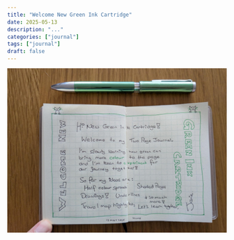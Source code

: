 ```yaml
---
title: "Welcome New Green Ink Cartridge"
date: 2025-05-13
description: "..."
categories: ["journal"]
tags: ["journal"]
draft: false
---
```


![Welcome New Green Ink Cartridge](featured.png)